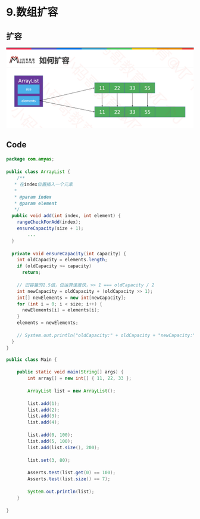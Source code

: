 # 9.数组扩容

## 扩容

<img src="https://raw.githubusercontent.com/Amyas/picgo-bed/master/amyas.github.io/92022-08-10-15-22-16.png" alt="92022-08-10-15-22-16" width="" height="" />

## Code

```java
package com.amyas;

public class ArrayList {
	/**
   * 在index位置插入一个元素
   *
   * @param index
   * @param element
   */
  public void add(int index, int element) {
    rangeCheckForAdd(index);
    ensureCapacity(size + 1);
		...
  }

  private void ensureCapacity(int capacity) {
    int oldCapacity = elements.length;
    if (oldCapacity >= capacity)
      return;

    // 旧容量的1.5倍，位运算速度快，>> 1 === oldCapacity / 2
    int newCapacity = oldCapacity + (oldCapacity >> 1);
    int[] newElements = new int[newCapacity];
    for (int i = 0; i < size; i++) {
      newElements[i] = elements[i];
    }
    elements = newElements;

    // System.out.println("oldCapacity:" + oldCapacity + "newCapacity:" + newCapacity);
  }
}
```

```java
public class Main {

	public static void main(String[] args) {
		int array[] = new int[] { 11, 22, 33 };

		ArrayList list = new ArrayList();

		list.add(1);
		list.add(2);
		list.add(3);
		list.add(4);

		list.add(0, 100);
		list.add(5, 100);
		list.add(list.size(), 200);

		list.set(3, 80);

		Asserts.test(list.get(0) == 100);
		Asserts.test(list.size() == 7);

		System.out.println(list);
	}

}
```
